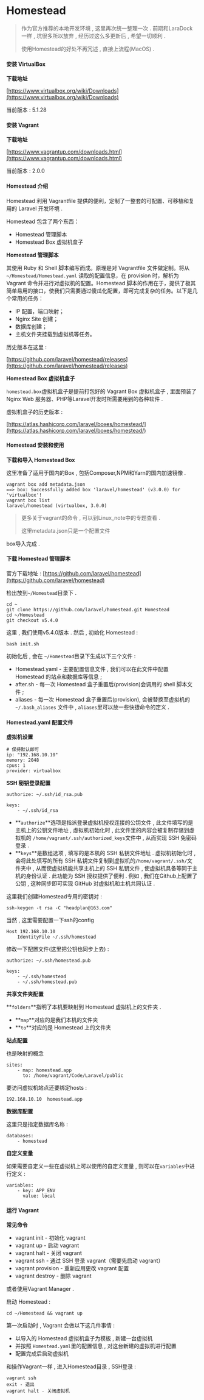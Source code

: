 # **Homestead**

> 作为官方推荐的本地开发环境 , 这里再次统一整理一次 . 前期和LaraDock一样 , 坑很多所以放弃 , 经历过这么多更新后 , 希望一切顺利 .
>
> 使用Homestead的好处不再冗述 , 直接上流程\(MacOS\) .

#### 安装 VirtualBox

**下载地址**

[https://www.virtualbox.org/wiki/Downloads](https://www.virtualbox.org/wiki/Downloads)

当前版本 : 5.1.28

#### 安装 Vagrant

**下载地址**

[https://www.vagrantup.com/downloads.html](https://www.vagrantup.com/downloads.html)

当前版本 : 2.0.0

#### Homestead 介绍

Homestead 利用 Vagrantfile 提供的便利，定制了一整套的可配置、可移植和复用的 Laravel 开发环境 .

Homestead 包含了两个东西：

* Homestead 管理脚本
* Homestead Box 虚拟机盒子

**Homestead 管理脚本**

其使用 Ruby 和 Shell 脚本编写而成。原理是对 Vagrantfile 文件做定制。将从 `~/Homestead/Homestead.yaml` 读取的配置信息，在 provision 时，解析为 Vagrant 命令并进行对虚拟机的配置。Homestead 脚本的作用在于，提供了极其简单易用的接口，使我们只需要通过傻瓜化配置，即可完成复杂的任务。以下是几个常用的任务：

* IP 配置，端口映射；
* Nginx Site 创建；
* 数据库创建；
* 主机文件夹挂载到虚拟机等任务。

历史版本在这里 :

[https://github.com/laravel/homestead/releases](https://github.com/laravel/homestead/releases)

**Homestead Box 虚拟机盒子**

`homestead.box`虚拟机盒子是提前打包好的 Vagrant Box 虚拟机盒子 , 里面预装了 Nginx Web 服务器、PHP等Laravel开发时所需要用到的各种软件 .

虚拟机盒子的历史版本 :

[https://atlas.hashicorp.com/laravel/boxes/homestead/](https://atlas.hashicorp.com/laravel/boxes/homestead/)

#### Homestead 安装和使用

**下载和导入 Homestead Box**

这里准备了适用于国内的Box , 包括Composer,NPM和Yarn的国内加速镜像 .

```
vagrant box add metadata.json
==> box: Successfully added box 'laravel/homestead' (v3.0.0) for 'virtualbox'!
vagrant box list
laravel/homestead (virtualbox, 3.0.0)
```

> 更多关于vagrant的命令 , 可以到Linux\_note中的专题查看 .
>
> 这里metadata.json只是一个配置文件

box导入完成 .

#### 下载 Homestead 管理脚本

官方下载地址 : [https://github.com/laravel/homestead](https://github.com/laravel/homestead)

检出放到`~/Homestead`目录下 .

```
cd ~
git clone https://github.com/laravel/homestead.git Homestead
cd ~/Homestead
git checkout v5.4.0
```

这里 , 我们使用v5.4.0版本 . 然后 , 初始化 Homestead :

```
bash init.sh
```

初始化后 , 会在 `~/Homestead`目录下生成以下三个文件 :

* Homestead.yaml - 主要配置信息文件 , 我们可以在此文件中配置 Homestead 的站点和数据库等信息 ; 
* after.sh - 每一次 Homestead 盒子重置后\(provision\)会调用的 shell 脚本文件 ; 
* aliases - 每一次 Homestead 盒子重置后\(provision\), 会被替换至虚拟机的`~/.bash_aliases`
  文件中 , `aliases`里可以放一些快捷命令的定义 . 

#### Homestead.yaml 配置文件

**虚拟机设置**

```
# 保持默认即可
ip: "192.168.10.10"
memory: 2048
cpus: 1
provider: virtualbox
```

**SSH 秘钥登录配置**

```
authorize: ~/.ssh/id_rsa.pub

keys:
    - ~/.ssh/id_rsa
```

* **`authorize`**选项是指派登录虚拟机授权连接的公钥文件 , 此文件填写的是主机上的公钥文件地址 , 虚拟机初始化时 , 此文件里的内容会被复制存储到虚拟机的 `/home/vagrant/.ssh/authorized_keys`文件中 , 从而实现 SSH 免密码登录 . 
* **`keys`**是数组选项 , 填写的是本机的 SSH 私钥文件地址 . 虚拟机初始化时 , 会将此处填写的所有 SSH 私钥文件复制到虚拟机的`/home/vagrant/.ssh/`文件夹中 , 从而使虚拟机能共享主机上的 SSH 私钥文件 , 使虚拟机具备等同于主机的身份认证 . 此功能为 SSH 授权提供了便利 . 例如 , 我们在Github上配置了公钥 , 这种同步即可实现 GitHub 对虚拟机和主机共同认证 . 

这里我们创建Homestead专用的密钥对 : 

```
ssh-keygen -t rsa -C "headplan@163.com"
```

当然 , 这里需要配置一下ssh的config

```
Host 192.168.10.10
    IdentityFile ~/.ssh/homestead
```

修改一下配置文件\(这里把公钥也同步上去\) : 

```
authorize: ~/.ssh/homestead.pub

keys:
    - ~/.ssh/homestead
    - ~/.ssh/homestead.pub
```

**共享文件夹配置**

**`folders`**指明了本机要映射到 Homestead 虚拟机上的文件夹 . 

* **`map`**对应的是我们本机的文件夹
* **`to`**对应的是 Homestead 上的文件夹

**站点配置**

也是映射的概念

```
sites:
    - map: homestead.app
      to: /home/vagrant/Code/Laravel/public
```

要访问虚拟机站点还要绑定hosts : 

```
192.168.10.10  homestead.app
```

**数据库配置**

这里只是指定数据库名称 : 

```
databases:
    - homestead
```

**自定义变量**

如果需要自定义一些在虚拟机上可以使用的自定义变量 , 则可以在`variables`中进行定义 : 

```
variables:
    - key: APP_ENV
      value: local
```

#### 运行 Vagrant

**常见命令**

* vagrant init - 初始化 vagrant
* vagrant up - 启动 vagrant
* vagrant halt - 关闭 vagrant
* vagrant ssh - 通过 SSH 登录 vagrant（需要先启动 vagrant）
* vagrant provision - 重新应用更改 vagrant 配置
* vagrant destroy  - 删除 vagrant

或者使用Vagrant Manager . 

启动 Homestead : 

```
cd ~/Homestead && vagrant up
```

第一次启动时 , Vagrant 会做以下这几件事情 : 

* 以导入的 Homestead 虚拟机盒子为模板 , 新建一台虚拟机
* 并按照 `Homestead.yaml`里的配置信息 , 对这台新建的虚拟机进行配置
* 配置完成后启动虚拟机

和操作Vagrant一样 , 进入Homestead目录 , SSH登录 : 

```
vagrant ssh
exit - 退出
vagrant halt - 关闭虚拟机
```



